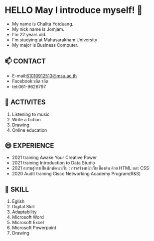 # HELLO May I introduce myself! 👋
* My name is Chalita Yotduang.
* My nick name is Jomjam.
* I'm 22 years old.
* I'm studying at Mahasarakham University 
* My  major is Business Computer.
 
## 📫 CONTACT
- E-mail:61010912513@msu.ac.th
- Facebook:ชลิต ชลิต
- tel:061-9626797

## 👯 ACTIVITES
1. Listening to music
2. Write a fiction
3. Drawing
4. Online education

## 😄 EXPERIENCE
- 2021 training Awake Your Creative Power
- 2021 training Introduction to Data Studio
- 2021 อบรมสู่การเป็นนักพัฒนาเว็บ : การสร้างหน้าเว็บเบื้องต้น ด้วย HTML และ CSS
- 2020 Audit training Cisco Networking Academy Program(R&S)

## 🌱 SKILL
1. Eglish
2. Digital Skill
3. Adaptability
4. Microsoft Word
5. Microsoft Excel
6. Microsoft Powerpoint
7. Drawing


<!--
**chalit252828jgh/chalit252828jgh** is a ✨ _special_ ✨ repository because its `README.md` (this file) appears on your GitHub profile.

Here are some ideas to get you started:

- 🔭 I’m currently working on ...
- 🌱 I’m currently learning ...
- 👯 I’m looking to collaborate on ...
- 🤔 I’m looking for help with ...
- 💬 Ask me about ...
- 📫 How to reach me: ...
- 😄 Pronouns: ...
- ⚡ Fun fact: ...
-->
